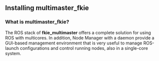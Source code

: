 ## Installing multimaster_fkie
### What is multimaster_fkie?
The ROS stack of **fkie_multimaster** offers a complete solution for using ROS with multicores. In addition, Node Manager with a daemon provide a GUI-based management environment that is very useful to manage ROS-launch configurations and control running nodes, also in a single-core system.

